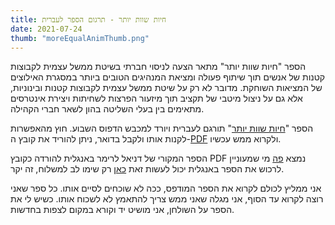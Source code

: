 ```yaml
---
title: חיות שוות יותר - תרגום הספר לעברית
date: 2021-07-24
thumb: "moreEqualAnimThumb.png"
---
```

הספר "חיות שוות יותר" מתאר הצעה לניסוי חברתי בשיטת ממשל עצמית לקבוצות קטנות של אנשים תוך שיתוף פעולה ומציאת המנהיגים הטובים ביותר במסגרת האילוצים של המציאות השוחקת.
מדובר לא רק על שיטת ממשל עצמית לקבוצות קטנות ובינוניות, אלא גם על ניצול מיטבי של תקציב תוך מיזעור הפרצות לשחיתות ויצירת אינטרסים מתאימים בין בעלי השליטה בהון לשאר חברי הקהילה.

הספר "[חיות שוות יותר](/more_equal_animals_HEBREW.pdf)" תורגם לעברית ויורד למכבש הדפוס השבוע. חוץ מהאפשרות לקנות אותו ולקבל בדואר, ניתן להוריד את קובץ ה-[PDF](/more_equal_animals_HEBREW.pdf) ולקרוא ממש עכשיו.

הספר המקורי של דניאל לרימר באנגלית להורדה כקובץ PDF נמצא [פה](https://moreequalanimals.com/assets/MoreEqualAnimals-1.15.2021.pdf)
מי שמעוניין לרכוש את הספר באנגלית יכול לעשות זאת [כאן](https://store.bookbaby.com/bookshop/book/index.aspx?bookURL=More-Equal-Animals&b=p_bu-ba-or) רק שימו לב למשלוח, זה יקר.

אני ממליץ לכולם לקרוא את הספר המודפס, ככה לא שוכחים לסיים אותו. כל ספר שאני רוצה לקרוא עד הסוף, אני מגלה שאני ממש צריך להתאמץ לא לשכוח אותו.
כשיש לי את הספר על השולחן, אני מושיט יד וקורא במקום לצפות בחדשות.